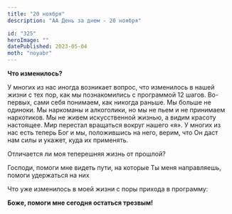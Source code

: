 ```yaml
---
title: "20 ноября"
description: "АА День за днем - 20 ноября"

id: "325"
heroImage: ""
datePublished: 2023-05-04
moth: "noyabr"
---
```


**Что изменилось?**

У многих из нас иногда возникает вопрос, что изменилось в нашей жизни с тех
пор, как мы познакомились с программой 12 шагов. Во-первых, сами себя
понимаем, как никогда раньше. Мы больше не одиноки. Мы наркоманы и алкоголики,
но мы не пьем и не принимаем наркотиков. Мы не живем искусственной жизнью, а
видим красоту настоящее. Мир перестал вращаться вокруг нашего «я». У многих из
нас есть теперь Бог и мы, положившись на него, верим, что Он даст нам силы и
укажет, куда их применять.

Отличается ли моя теперешняя жизнь от прошлой?

Господи, помоги мне видеть пути, на которые Ты меня направляешь, помоги
удержаться на них

Что уже изменилось в моей жизни с поры прихода в программу:

**Боже, помоги мне сегодня остаться трезвым!**

